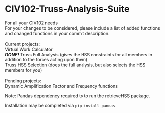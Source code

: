 # CIV102-Truss-Analysis-Suite
For all your CIV102 needs<br/>
For your changes to be considered, please include a list of added functions and changed functions in your commit description.<br/>
<br/>
Current projects:<br/>
Virtual Work Calculator<br/>
***DONE!*** Truss Full Analysis (gives the HSS constraints for all members in addition to the forces acting upon them)<br/>
Truss HSS Selection (does the full analysis, but also selects the HSS members for you) <br/>
<br/>
Pending projects:<br/>
Dynamic Amplification Factor and Frequency functions

Note: Pandas dependency required to to run the retrieveHSS package.

Installation may be completed via
`pip install pandas`

